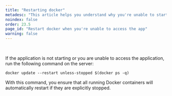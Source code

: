```yaml
---
title: "Restarting docker"
metadesc: "This article helps you understand why you're unable to start or access the application. The following command will help you restart the docker and troubleshoot the issue"
noindex: false
order: 23.5
page_id: "Restart docker when you're unable to access the app"
warning: false
---
```


<br>

If the application is not starting or you are unable to access the application, run the following command on the server:

```
docker update --restart unless-stopped $(docker ps -q)
```

With this command, you ensure that all running Docker containers will automatically restart if they are explicitly stopped.




